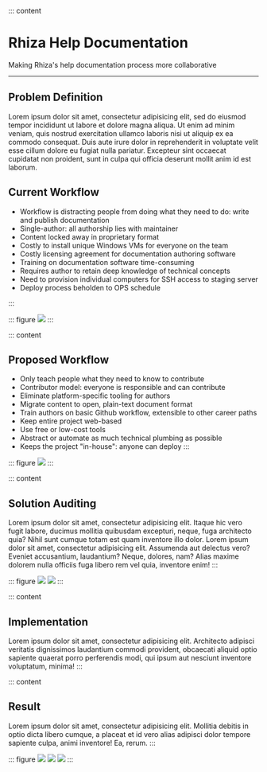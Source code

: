 ::: content
# Rhiza Help Documentation

<span class="gray">Making Rhiza's help documentation process more collaborative</span>

---

## Problem Definition
Lorem ipsum dolor sit amet, consectetur adipisicing elit, sed do eiusmod tempor incididunt ut labore et dolore magna aliqua. Ut enim ad minim veniam, quis nostrud exercitation ullamco laboris nisi ut aliquip ex ea commodo consequat. Duis aute irure dolor in reprehenderit in voluptate velit esse cillum dolore eu fugiat nulla pariatur. Excepteur sint occaecat cupidatat non proident, sunt in culpa qui officia deserunt mollit anim id est laborum.

## Current Workflow
- Workflow is distracting people from doing what they need to do: write and publish documentation
- Single-author: all authorship lies with maintainer
- Content locked away in proprietary format
- Costly to install unique Windows VMs for everyone on the team
- Costly licensing agreement for documentation authoring software
- Training on documentation software time-consuming
- Requires author to retain deep knowledge of technical concepts
- Need to provision individual computers for SSH access to staging server
- Deploy process beholden to OPS schedule

:::

::: figure
![](/images/helpsite-process-single.png)
:::

::: content
## Proposed Workflow

- Only teach people what they need to know to contribute
- Contributor model: everyone is responsible and can contribute
- Eliminate platform-specific tooling for authors
- Migrate content to open, plain-text document format
- Train authors on basic Github workflow, extensible to other career paths
- Keep entire project web-based
- Use free or low-cost tools
- Abstract or automate as much technical plumbing as possible
- Keeps the project "in-house": anyone can deploy
:::

::: figure
![](/images/helpsite-process-multi.png)
:::

::: content
## Solution Auditing

Lorem ipsum dolor sit amet, consectetur adipisicing elit. Itaque hic vero fugit labore, ducimus mollitia quibusdam excepturi, neque, fuga architecto quia? Nihil sunt cumque totam est quam inventore illo dolor. Lorem ipsum dolor sit amet, consectetur adipisicing elit. Assumenda aut delectus vero? Eveniet accusantium, laudantium? Neque, dolores, nam? Alias maxime dolorem nulla officiis fuga libero rem vel quia, inventore enim!
:::

::: figure
![](/images/helpsite-generators.png)
![](/images/helpsite-deploys.png)
:::

::: content
## Implementation

Lorem ipsum dolor sit amet, consectetur adipisicing elit. Architecto adipisci veritatis dignissimos laudantium commodi provident, obcaecati aliquid optio sapiente quaerat porro perferendis modi, qui ipsum aut nesciunt inventore voluptatum, minima!
:::

::: content
## Result

Lorem ipsum dolor sit amet, consectetur adipisicing elit. Mollitia debitis in optio dicta libero cumque, a placeat et id vero alias adipisci dolor tempore sapiente culpa, animi inventore! Ea, rerum.
:::

::: figure
![](/images/help-screenshot-home.png)
![](/images/help-screenshot-data.png)
![](/images/help-screenshot-tutorial.png)
:::
